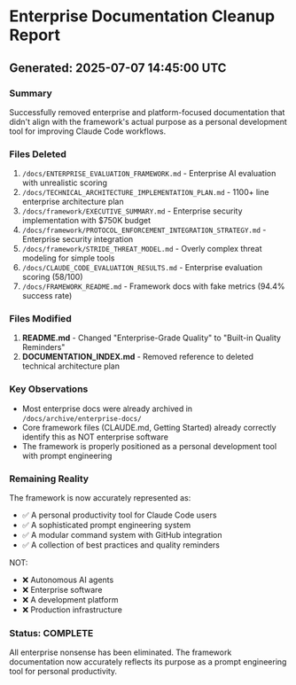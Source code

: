 # Enterprise Documentation Cleanup Report
## Generated: 2025-07-07 14:45:00 UTC

### Summary
Successfully removed enterprise and platform-focused documentation that didn't align with the framework's actual purpose as a personal development tool for improving Claude Code workflows.

### Files Deleted
1. `/docs/ENTERPRISE_EVALUATION_FRAMEWORK.md` - Enterprise AI evaluation with unrealistic scoring
2. `/docs/TECHNICAL_ARCHITECTURE_IMPLEMENTATION_PLAN.md` - 1100+ line enterprise architecture plan
3. `/docs/framework/EXECUTIVE_SUMMARY.md` - Enterprise security implementation with $750K budget
4. `/docs/framework/PROTOCOL_ENFORCEMENT_INTEGRATION_STRATEGY.md` - Enterprise security integration
5. `/docs/framework/STRIDE_THREAT_MODEL.md` - Overly complex threat modeling for simple tools
6. `/docs/CLAUDE_CODE_EVALUATION_RESULTS.md` - Enterprise evaluation scoring (58/100)
7. `/docs/FRAMEWORK_README.md` - Framework docs with fake metrics (94.4% success rate)

### Files Modified
1. **README.md** - Changed "Enterprise-Grade Quality" to "Built-in Quality Reminders"
2. **DOCUMENTATION_INDEX.md** - Removed reference to deleted technical architecture plan

### Key Observations
- Most enterprise docs were already archived in `/docs/archive/enterprise-docs/`
- Core framework files (CLAUDE.md, Getting Started) already correctly identify this as NOT enterprise software
- The framework is properly positioned as a personal development tool with prompt engineering

### Remaining Reality
The framework is now accurately represented as:
- ✅ A personal productivity tool for Claude Code users
- ✅ A sophisticated prompt engineering system
- ✅ A modular command system with GitHub integration
- ✅ A collection of best practices and quality reminders

NOT:
- ❌ Autonomous AI agents
- ❌ Enterprise software
- ❌ A development platform
- ❌ Production infrastructure

### Status: COMPLETE
All enterprise nonsense has been eliminated. The framework documentation now accurately reflects its purpose as a prompt engineering tool for personal productivity.